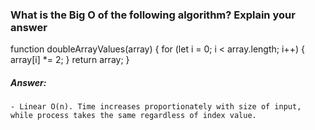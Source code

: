 ### What is the Big O of the following algorithm? Explain your answer

  function doubleArrayValues(array) {
    for (let i = 0; i < array.length; i++) {
      array[i] *= 2;
    }
    return array;
  }

  ##### Answer:
    - Linear O(n). Time increases proportionately with size of input, while process takes the same regardless of index value.